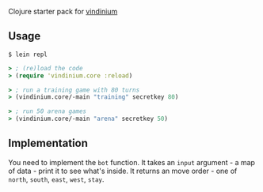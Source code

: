 Clojure starter pack for [vindinium](http://vindinium.org)

## Usage

```
$ lein repl
```

```clojure
> ; (re)load the code
> (require 'vindinium.core :reload)

> ; run a training game with 80 turns
> (vindinium.core/-main "training" secretkey 80)

> ; run 50 arena games
> (vindinium.core/-main "arena" secretkey 50)
```

## Implementation

You need to implement the `bot` function.
It takes an `input` argument - a map of data - print it to see what's inside.
It returns an move order - one of `north`, `south`, `east`, `west`, `stay`.
